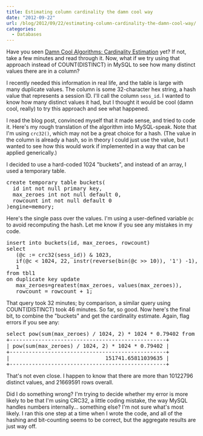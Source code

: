 ```yaml
---
title: Estimating column cardinality the damn cool way
date: "2012-09-22"
url: /blog/2012/09/22/estimating-column-cardinality-the-damn-cool-way/
categories:
  - Databases
---
```

Have you seen [Damn Cool Algorithms: Cardinality Estimation](http://blog.notdot.net/2012/09/Dam-Cool-Algorithms-Cardinality-Estimation) yet? If not, take a few minutes and read through it. Now, what if we try using that approach instead of COUNT(DISTINCT) in MySQL to see how many distinct values there are in a column?

I recently needed this information in real life, and the table is large with many duplicate values. The column is some 32-character hex string, a hash value that represents a session ID. I'll call the column `sess_id`. I wanted to know how many distinct values it had, but I thought it would be cool (damn cool, really) to try this approach and see what happened.

I read the blog post, convinced myself that it made sense, and tried to code it. Here's my rough translation of the algorithm into MySQL-speak. Note that I'm using `crc32()`, which may not be a great choice for a hash. (The value in the column is already a hash, so in theory I could just use the value, but I wanted to see how this would work if implemented in a way that can be applied generically.)

I decided to use a hard-coded 1024 "buckets", and instead of an array, I used a temporary table.

<pre>create temporary table buckets(
  id int not null primary key,
  max_zeroes int not null default 0,
  rowcount int not null default 0
)engine=memory;</pre>

Here's the single pass over the values. I'm using a user-defined variable `@c` to avoid recomputing the hash. Let me know if you see any mistakes in my code.

<pre>insert into buckets(id, max_zeroes, rowcount)
select
   (@c := crc32(sess_id)) &amp; 1023,
   if(@c &lt; 1024, 22, instr(reverse(bin(@c >> 10)), '1') -1),
   1
from tbl1
on duplicate key update
   max_zeroes=greatest(max_zeroes, values(max_zeroes)),
   rowcount = rowcount + 1;</pre>


That query took 32 minutes; by comparison, a similar query using COUNT(DISTINCT) took 46 minutes. So far, so good. Now here's the final bit, to combine the "buckets" and get the cardinality estimate. Again, flag errors if you see any:

<pre>
select pow(sum(max_zeroes) / 1024, 2) * 1024 * 0.79402 from buckets;
+-------------------------------------------------+
| pow(sum(max_zeroes) / 1024, 2) * 1024 * 0.79402 |
+-------------------------------------------------+
|                              151741.65811039635 |
+-------------------------------------------------+
</pre>


That's not even close. I happen to know that there are more than 10122796 distinct values, and 21669591 rows overall.

Did I do something wrong? I'm trying to decide whether my error is more likely to be that I'm using CRC32, a little coding mistake, the way MySQL handles numbers internally... something else? I'm not sure what's most likely. I ran this one step at a time when I wrote the code, and all of the hashing and bit-counting seems to be correct, but the aggregate results are just way off.


